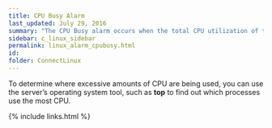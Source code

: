 ```yaml
---
title: ﻿CPU Busy Alarm
last_updated: July 29, 2016
summary: "The CPU Busy alarm occurs when the total CPU utilization of the system exceeds a threshold. The CPU may encounter a large number of requests, or you may have un-tuned SQL, which uses excessive amounts of CPU."
sidebar: c_linux_sidebar
permalink: linux_alarm_cpubusy.html
id:
folder: ConnectLinux
---
```



To determine where excessive amounts of CPU are being used, you can use the server’s operating system tool, such as **top** to find out which processes use the most CPU.


{% include links.html %}
